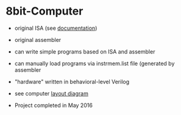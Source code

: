 # 8bit-Computer
* original ISA (see [documentation](https://github.com/wside/8bit-Computer/blob/master/Documentation/Documentation.pdf))   
* original assembler  
         
* can write simple programs based on ISA and assembler  
* can manually load programs via instrmem.list file (generated by assembler
    
* "hardware" written in behavioral-level Verilog   
*   see computer [layout diagram](https://github.com/wside/8bit-Computer/blob/master/Documentation/8bit-Layout1.pdf)
    
* Project completed in May 2016
